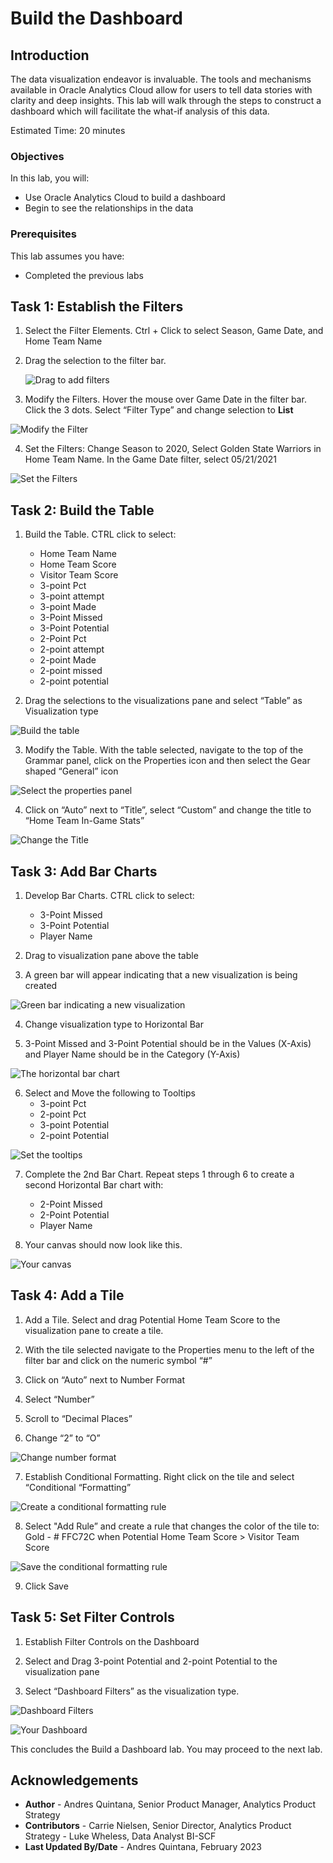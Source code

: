 # Build the Dashboard

## Introduction

The data visualization endeavor is invaluable. The tools and mechanisms available in Oracle Analytics Cloud allow for users to tell data stories with clarity and deep insights. This lab will walk through the steps to construct a dashboard which will facilitate the what-if analysis of this data. 

Estimated Time: 20 minutes

### Objectives

In this lab, you will:
* Use Oracle Analytics Cloud to build a dashboard
* Begin to see the relationships in the data 

### Prerequisites 

This lab assumes you have:
* Completed the previous labs


## Task 1: Establish the Filters

1. Select the Filter Elements. Ctrl + Click to select Season, Game Date, and Home Team Name 

2. Drag the selection to the filter bar. 

	![Drag to add filters](images/dashboard1.png)

3. Modify the Filters. Hover the mouse over Game Date in the filter bar. Click the 3 dots. Select “Filter Type” and change selection to **List** 

  ![Modify the Filter](images/dashboard2.png)

4. Set the Filters: Change Season to 2020, Select Golden State Warriors in Home Team Name. In the Game Date filter, select 05/21/2021

  ![Set the Filters](images/dashboard8.png)

## Task 2: Build the Table 

1. Build the Table. CTRL click to select:
    - Home Team Name 
    - Home Team Score 
    - Visitor Team Score
    - 3-point Pct
    - 3-point attempt 
    - 3-point Made 
    - 3-Point Missed 
    - 3-Point Potential 
    - 2-Point Pct
    - 2-point attempt 
    - 2-point Made 
    - 2-point missed
    - 2-point potential 

2. Drag the selections to the visualizations pane and select “Table” as Visualization type 

  ![Build the table](images/dashboard3.png)

3. Modify the Table. With the table selected, navigate to the top of the Grammar panel, click on the Properties icon and then select the Gear shaped “General” icon 

  ![Select the properties panel](images/dashboardqa13.png)

4. Click on “Auto” next to “Title”, select “Custom” and change the title to “Home Team In-Game Stats”

  ![Change the Title](images/dashboardqa6.png)

## Task 3: Add Bar Charts 

1. Develop Bar Charts. CTRL click to select:
    - 3-Point Missed
    - 3-Point Potential
    - Player Name

2. Drag to visualization pane above the table 

3. A green bar will appear indicating that a new visualization is being created

  ![Green bar indicating a new visualization](images/dashboardqa4.png)

4. Change visualization type to Horizontal Bar

5. 3-Point Missed and 3-Point Potential should be in the Values (X-Axis) and Player Name should be in the Category (Y-Axis)

  ![The horizontal bar chart](images/dashboard9.png)

6. Select and Move the following to Tooltips
    - 3-point Pct
    - 2-point Pct
    - 3-point Potential 
    - 2-point Potential 

  ![Set the tooltips](images/dashboardqa10.png)

7. Complete the 2nd Bar Chart. Repeat steps 1 through 6 to create a second Horizontal Bar chart with:
    - 2-Point Missed
    -	2-Point Potential 
    - Player Name 

8. Your canvas should now look like this.

  ![Your canvas](images/dashboardqa11.png)

## Task 4: Add a Tile

1. Add a Tile. Select and drag Potential Home Team Score to the visualization pane to create a tile. 
  
2. With the tile selected navigate to the Properties menu to the left of the filter bar and click on the numeric symbol “#” 

3. Click on “Auto” next to Number Format 

4. Select “Number”

5. Scroll to “Decimal Places” 

6. Change “2” to “O”

  ![Change number format](images/dashboardqa5.png)

7. Establish Conditional Formatting. Right click on the tile and select “Conditional “Formatting”

  ![Create a conditional formatting rule](images/conditionalformat1.png)

8. Select "Add Rule” and create a rule that changes the color of the tile to: Gold - # FFC72C when Potential Home Team Score > Visitor Team Score 

  ![Save the conditional formatting rule](images/conditionalformat2.png)

9. Click Save

## Task 5: Set Filter Controls

1. Establish Filter Controls on the Dashboard 

2. Select and Drag 3-point Potential and 2-point Potential to the visualization pane 

3. Select “Dashboard Filters” as the visualization type. 

  ![Dashboard Filters](images/dashboardqa12.png)

  ![Your Dashboard](images/dashboardqa7.png)

This concludes the Build a Dashboard lab. You may proceed to the next lab.

## Acknowledgements
* **Author** - Andres Quintana, Senior Product Manager, Analytics Product Strategy
* **Contributors** -  Carrie Nielsen, Senior Director, Analytics Product Strategy
                   -  Luke Wheless, Data Analyst BI-SCF
* **Last Updated By/Date** - Andres Quintana, February 2023
